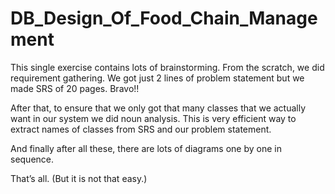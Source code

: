 DB_Design_Of_Food_Chain_Management
==================================

This single exercise contains lots of brainstorming. From the scratch, we did requirement gathering. We got just 2 lines of problem statement but we made SRS of 20 pages. Bravo!!

After that, to ensure that we only got that many classes that we actually want in our system we did noun analysis. This is very efficient way to extract names of classes from SRS and our problem statement.

And finally after all these, there are lots of diagrams one by one in sequence. 

That’s all. (But it is not that easy.)

